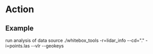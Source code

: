 # Action
## Example
run analysis of data source
./whitebox_tools -r=lidar_info --cd="." -i=points.las --vlr --geokeys
